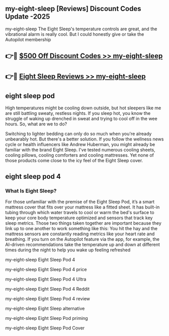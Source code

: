 ## my-eight-sleep [Reviews​] Discount Codes Update -2025

my-eight-sleep The Eight Sleep's temperature controls are great, and the vibrational alarm is really cool. But I could honestly give or take the Autopilot membership

## 👉🔴 [$500 Off Discount Codes >> my-eight-sleep](http://download.freeplayer.one?title=my-eight-sleep&ref=18-ES)

## 👉🔴 [Eight Sleep Reviews >> my-eight-sleep](http://download.freeplayer.one?title=my-eight-sleep&ref=18-ES)

## eight sleep pod

High temperatures might be cooling down outside, but hot sleepers like me are still battling sweaty, restless nights. If you sleep hot, you know the struggle of waking up drenched in sweat and trying to cool off in the wee hours. So, what are we to do?

Switching to lighter bedding can only do so much when you're already unbearably hot. But there's a better solution. If you follow the wellness news cycle or health influencers like Andrew Huberman, you might already be familiar with the brand Eight Sleep. I've tested numerous cooling sheets, cooling pillows, cooling comforters and cooling mattresses. Yet none of those products come close to the icy feel of the Eight Sleep cover.

## eight sleep pod 4

### What Is Eight Sleep?

For those unfamiliar with the premise of the Eight Sleep Pod, it’s a smart mattress cover that fits over your mattress like a fitted sheet. It has built-in tubing through which water travels to cool or warm the bed's surface to keep your core body temperature optimized and sensors that track key sleep metrics. Those two things taken together are important because they link up to one another to work something like this: You hit the hay and the mattress sensors are constantly reading metrics like your heart rate and breathing. If you turn on the Autopilot feature via the app, for example, the AI-driven recommendations take the temperature up and down at different times during the night to help you wake up feeling refreshed

my-eight-sleep Eight Sleep Pod 4

my-eight-sleep Eight Sleep Pod 4 price

my-eight-sleep Eight Sleep Pod 4 Ultra

my-eight-sleep Eight Sleep Pod 4 Reddit

my-eight-sleep Eight Sleep Pod 4 review

my-eight-sleep Eight Sleep alternative

my-eight-sleep Eight Sleep Pod priming

my-eight-sleep Eight Sleep Pod Cover